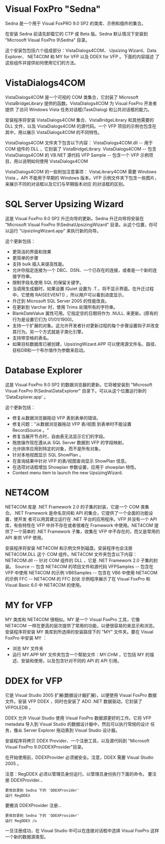 Visual FoxPro "Sedna"
=====================
Sedna 是一个用于 Visual FoxPRO 9.0 SP2 的类库、示例和插件的集合。

在安装 Sedna 前请先卸载它的 CTP 或 Beta 版。Sedna 默认情况下安装到 "Microsoft Visual FoxPro 9\Sedna" 目录。

这个安装包包括六个组成部分：VistaDialogs4COM、 Upsizing Wizard、Data Explorer、 NET4COM 和 MY for VFP 以及 DDEX for VFP 。下面的内容描述
了这些组件并提供如何使用它们的方法。

VistaDialogs4COM
================
VistaDialogs4COM 是一个可视的 COM 类集合，它封装了 Microsoft VistaBridgeLibrary 提供的函数。VistaDialogs4COM 为 Visual FoxPro 开发者提供
了访问 Windows Vista 任务对话框(TaskDialog) 和公共对话框的能力。

安装程序将安装 VistaDialogs4COM 集合、VistaBridgeLibrary 和其他需要的 DLL 文件，以及 VistaDialogs4COM 的源代码。一个 VFP 项目的示例也包含在
其中，用以展示 VistaDialogs4COM 的不同特性。

VistaDialogs4COM 文件夹下包含以下内容：
VistaDialogs4COM.dll -- 用于 COM 组件的 DLL ，它封装了 VistaBridgeLibrary.
VistaDialogs4COM -- 包含 VistaDialogs4COM 的 VB.NET 源代码
VFP Sample  -- 包含一个 VFP 示例项目，用以说明如何使用 VistaDialogs4COM

VistaDialogs4COM 的一些附加注意事项：
VistaLibrary4COM 需要 Windows Vista 。API 不能用于早期的 Windows 版本。VFP 示例文件夹下包含一些图片，来展示不同的对话框以及它们与早期版本对应
的对话框的区别。

SQL Server Upsizing Wizard
==========================
这是 Visual FoxPro 9.0 SP2 升迁向导的更新。Sedna 升迁向导将安装在 "Microsoft Visual FoxPro 9\Sedna\UpsizingWizard" 目录。从这个位置，你可
以运行 "UpsiziingWizard.app" 来执行新的向导。

这个更新包括：
*  更简洁的界面和效果
*  更简单的步骤
*  支持 bulk 插入来提高性能。
*  允许你指定连接为一个 DBC、DSN、一个已存在的连接，或者是一个新的连接字符串。
*  限制字段名使用 SQL 的保留关键字。
*  当调用生成器时，如果设置 lQuiet 设置为 .T.，将不显示界面。在升迁过程中，它使用 RAISEEVENT() ，所以用户可以看到进度显示。
*  升迁到 Microsoft SQL Server 2005 的性能改良。
*  在更新到 Varchar 时，使用 Trims 处理所有的字符串。
*  BlankDateValue 属性可用。它指定空的日期将作为 .NULL. 来更新。(原有的行为是设置它们为 01/01/1900)。
*  支持一个扩展的对象。这允许开发者针对更新过程的每个步骤设置钩子并改变其行为。另一个方式就是子类化引擎。
*  支持带空格的表名。
*  如果目标数据库已被创建，UpsizingWizard.APP 可以使用源文件名、路径、目标DB和一个布尔值作为参数来启动。

Database Explorer
=================
这是 Visual FoxPro 9.0 SP2 的数据浏览器的更新。它将被安装到 "Microsoft Visual FoxPro 9\Sedna\DataExplorer" 目录下。可以从这个位置运行新的 
'DataExplorer.app' 。

这个更新包括：
*  修复从数据浏览器拖动 VFP 表到表单的错误。
*  修复问题："从数据浏览器拖动 VFP 表/视图 到表单时不能设置 RecordSource 。"
*  修复当展开节点时，自由表无法显示它们的字段。
*  拖放操作现在遵从从 SQL Server 数据到 VFP 的字段映射。
*  允许排序应用到特定的对象，而不是所有对象。
*  针对本地视图显示 SQL ShowPlan 。
*  在查询结果中针对 VFP 的表/视图查询显示 ShowPlan 信息。
*  在选项对话框增加 Showplan 参数设置，应用于 showplan 特性。
*  Context menu item to launch the new UpsizingWizard.

NET4COM
=======
NET4COM 库是 .NET Framework 2.0 的子集的封装，它是一个 COM 类集合。.NET Framework 是命名空间和 API 的集合，它提供了一个全面的功能设置，使开发
者可以用其建立运行在 .NET 平台的应用程序。VFP 并没有一个 API 库，有些特性在 VFP 中并不存在或者很难在 Framework 中使用。NET4COM 提供了一个简单的
.NET Framework 子集，收集在 VFP 中不存在的，而又是常用的 API 来供 VFP 使用。

安装程序将安装 NET4COM 和示例文件到磁盘。安装程序也会注册 NET4COM.DLL 这个 COM 组件。NET4COM 文件夹包含以下内容：
NET4COM.dll -- 针对 COM 组件的 DLL ，它是 .NET Framework 2.0 子集的封装。
Source      -- 包含 NET4COM 的项目文件和源代码
VFPSamples  -- 包含在 VFP 中使用 NET4COM 的示例
VB6Samples  -- 包含在 VB6 中使用 NET4COM 的示例
FFC         -- NET4COM 的 FFC 封状
示例程序展示了在 Visual FoxPro 和 Visual Basic 6.0 中 NET4COM 的使用。

MY for VFP
==========
MY 类库和 NET4COM 很相似。MY 是一个 Visual FoxPro 工具，它像 NET4COM 一样在更高的层次提供了常用的功能，以便很容易的来显示和浏览。
安装程序将安装 MY 类库到所选择的安装路径下的 "MY" 文件夹。要在 Visual FoxPro 中安装 MY ：
   *  浏览 MY 文件夹
   *  运行 MY.APP
MY 文件夹包含一个帮助文件：MY.CHM ，它包括 MY 的描述、安装和使用，以及包含针对不同的 API 的 API 引用。

DDEX for VFP
=============
它是 Visual Studio 2005 扩展(数据设计器扩展)，以便使用 Visual FoxPro 数据文件。安装 VFP DDEX ，同时也安装了 ADO .NET 数据驱动，它封装了 
VFPOLEDB 。

DDEX 允许 Visual Studio 使用 Visual FoxPro 数据源更好的工作。它将 VFP metadata 导入到 Visual Studio 的数据设计器中，然后可以执行常规的设计
任务，像从 Server Explorer 拖动表到 Visual Studio 设计器。

安装程序将拷贝 DDEX Provider、一个注册工具，以及源代码到 "Microsoft Visual FoxPro 9.0\DDEXProvider"目录。

在开始使用前，DDEXProvider 必须被安全。注意，DDEX 需要 Visual Studio 2005 。

注意：RegDDEX 必须以管理员身份运行。以管理员身份执行下面的命令。
要注册 DDEXProvider...

    更改目录到 Sedna 下的 'DDEXProvider'
    运行 RegDDEX

要撤消 DDEXProvider 注册...

    更改目录到 Sedna 下的 'DDEXProvider'
    运行 RegDDEX /u

一旦注册成功，在 Visual Studio 中可以在连接对话框中选择 Visual FoxPro 这样一个新的数据源类型。
